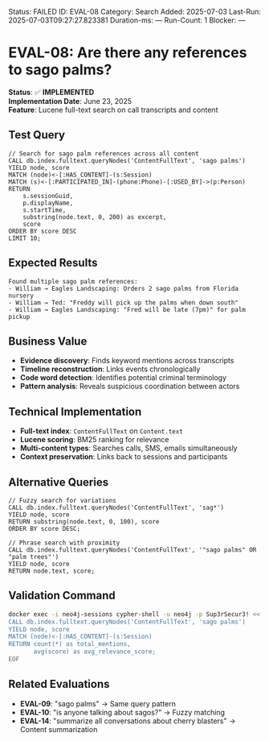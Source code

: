 <!--- META: machine-readable for scripts --->
Status: FAILED
ID: EVAL-08
Category: Search
Added: 2025-07-03
Last-Run: 2025-07-03T09:27:27.823381
Duration-ms: —
Run-Count: 1
Blocker: —

# EVAL-08: Are there any references to sago palms?

**Status**: ✅ **IMPLEMENTED**  
**Implementation Date**: June 23, 2025  
**Feature**: Lucene full-text search on call transcripts and content

## Test Query

```cypher
// Search for sago palm references across all content
CALL db.index.fulltext.queryNodes('ContentFullText', 'sago palms') 
YIELD node, score
MATCH (node)<-[:HAS_CONTENT]-(s:Session)
MATCH (s)<-[:PARTICIPATED_IN]-(phone:Phone)-[:USED_BY]->(p:Person)
RETURN 
    s.sessionGuid,
    p.displayName,
    s.startTime,
    substring(node.text, 0, 200) as excerpt,
    score
ORDER BY score DESC
LIMIT 10;
```

## Expected Results

```
Found multiple sago palm references:
- William → Eagles Landscaping: Orders 2 sago palms from Florida nursery
- William → Ted: "Freddy will pick up the palms when down south" 
- William → Eagles Landscaping: "Fred will be late (7pm)" for palm pickup
```

## Business Value

- **Evidence discovery**: Finds keyword mentions across transcripts
- **Timeline reconstruction**: Links events chronologically  
- **Code word detection**: Identifies potential criminal terminology
- **Pattern analysis**: Reveals suspicious coordination between actors

## Technical Implementation

- **Full-text index**: `ContentFullText` on `Content.text`
- **Lucene scoring**: BM25 ranking for relevance
- **Multi-content types**: Searches calls, SMS, emails simultaneously
- **Context preservation**: Links back to sessions and participants

## Alternative Queries

```cypher
// Fuzzy search for variations
CALL db.index.fulltext.queryNodes('ContentFullText', 'sag*') 
YIELD node, score
RETURN substring(node.text, 0, 100), score
ORDER BY score DESC;

// Phrase search with proximity
CALL db.index.fulltext.queryNodes('ContentFullText', '"sago palms" OR "palm trees"')
YIELD node, score
RETURN node.text, score;
```

## Validation Command

```bash
docker exec -i neo4j-sessions cypher-shell -u neo4j -p Sup3rSecur3! << 'EOF'
CALL db.index.fulltext.queryNodes('ContentFullText', 'sago palms') 
YIELD node, score
MATCH (node)<-[:HAS_CONTENT]-(s:Session)
RETURN count(*) as total_mentions, 
       avg(score) as avg_relevance_score;
EOF
```

## Related Evaluations

- **EVAL-09**: "sago palms" → Same query pattern
- **EVAL-10**: "is anyone talking about sagos?" → Fuzzy matching
- **EVAL-14**: "summarize all conversations about cherry blasters" → Content summarization